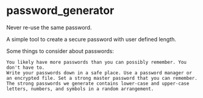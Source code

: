# password_generator
Never re-use the same password.

A simple tool to create a secure password with user defined length.

Some things to consider about passwords:

    You likely have more passwords than you can possibly remember. You don't have to.
    Write your passwords down in a safe place. Use a password manager or an encrypted file. Set a strong master password that you can remember.
    The strong passwords we generate contains lower-case and upper-case letters, numbers, and symbols in a random arrangement. 
